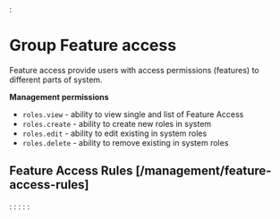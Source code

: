 :[](data_structures.md)

# Group Feature access

Feature access provide users with access permissions (features) to different parts of system.

**Management permissions**

- `roles.view` - ability to view single and list of Feature Access
- `roles.create` - ability to create new roles in system
- `roles.edit` - ability to edit existing in system roles
- `roles.delete` - ability to remove existing in system roles

## Feature Access Rules [/management/feature-access-rules]

:[](list.md)
:[](create.md)
:[](show.md)
:[](update.md)
:[](delete.md)
